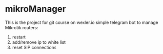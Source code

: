 # mikroManager
This is the project for git course on wexler.io
simple telegram bot to manage Mikrotik routers:
1. restart
2. add/remove ip to white list
3. reset SIP connections
